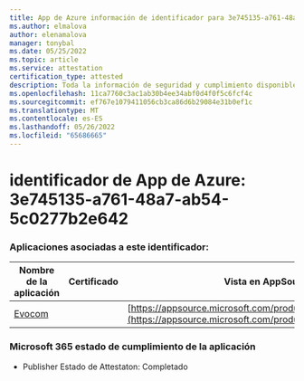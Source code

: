 ```yaml
---
title: App de Azure información de identificador para 3e745135-a761-48a7-ab54-5c0277b2e642
ms.author: elmalova
author: elenamalova
manager: tonybal
ms.date: 05/25/2022
ms.topic: article
ms.service: attestation
certification_type: attested
description: Toda la información de seguridad y cumplimiento disponible para 3e745135-a761-48a7-ab54-5c0277b2e642.
ms.openlocfilehash: 11ca7760c3ac1ab30b4ee34abf0d4f0f5c6fcf4c
ms.sourcegitcommit: ef767e1079411056cb3ca86d6b29084e31b0ef1c
ms.translationtype: MT
ms.contentlocale: es-ES
ms.lasthandoff: 05/26/2022
ms.locfileid: "65686665"
---
```

# <a name="azure-app-id-3e745135-a761-48a7-ab54-5c0277b2e642"></a>identificador de App de Azure: 3e745135-a761-48a7-ab54-5c0277b2e642


### <a name="apps-associated-with-this-id"></a>Aplicaciones asociadas a este identificador:
| **Nombre de la aplicación** | **Certificado** | **Vista en AppSource** |
|--------------|---------------|-----------------------|
| [Evocom](../forward/WA200002050.md) |  | [https://appsource.microsoft.com/product/office/WA200002050](https://appsource.microsoft.com/product/office/WA200002050) |

### <a name="microsoft-365-app-compliance-status"></a>Microsoft 365 estado de cumplimiento de la aplicación
- Publisher Estado de Attestaton: Completado
